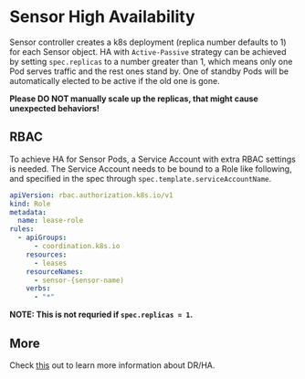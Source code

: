 # Sensor High Availability

Sensor controller creates a k8s deployment (replica number defaults to 1) for
each Sensor object. HA with `Active-Passive` strategy can be achieved by setting
`spec.replicas` to a number greater than 1, which means only one Pod serves
traffic and the rest ones stand by. One of standby Pods will be automatically
elected to be active if the old one is gone.

**Please DO NOT manually scale up the replicas, that might cause unexpected
behaviors!**

## RBAC

To achieve HA for Sensor Pods, a Service Account with extra RBAC settings is
needed. The Service Account needs to be bound to a Role like following, and
specified in the spec through `spec.template.serviceAccountName`.

```yaml
apiVersion: rbac.authorization.k8s.io/v1
kind: Role
metadata:
  name: lease-role
rules:
  - apiGroups:
      - coordination.k8s.io
    resources:
      - leases
    resourceNames:
      - sensor-{sensor-name)
    verbs:
      - "*"
```

**NOTE: This is not requried if `spec.replicas = 1`.**

## More

Check [this](../dr_ha_recommendations.md) out to learn more information about
DR/HA.
